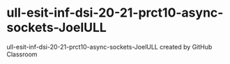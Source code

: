 # ull-esit-inf-dsi-20-21-prct10-async-sockets-JoelULL
ull-esit-inf-dsi-20-21-prct10-async-sockets-JoelULL created by GitHub Classroom
